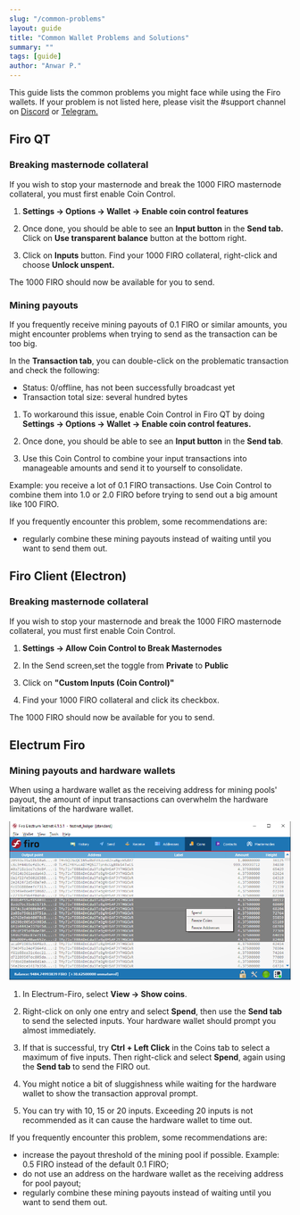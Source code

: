 ```yaml
---
slug: "/common-problems"
layout: guide
title: "Common Wallet Problems and Solutions"
summary: ""
tags: [guide]
author: "Anwar P."
---
```


This guide lists the common problems you might face while using the Firo wallets. If your problem is not listed here, please visit the #support channel on [Discord](https://discord.com/invite/TGZPRbRT3Y) or [Telegram.](https://t.me/firoorg)

## Firo QT

### Breaking masternode collateral

If you wish to stop your masternode and break the 1000 FIRO masternode collateral, you must first enable Coin Control.

1. **Settings -> Options -> Wallet -> Enable coin control features**

2. Once done, you should be able to see an **Input button** in the **Send tab.** Click on **Use transparent balance** button at the bottom right.

3. Click on **Inputs** button. Find your 1000 FIRO collateral, right-click and choose **Unlock unspent.**

The 1000 FIRO should now be available for you to send.

### Mining payouts

If you frequently receive mining payouts of 0.1 FIRO or similar amounts, you might encounter problems when trying to send as the transaction can be too big.

In the **Transaction tab**, you can double-click on the problematic transaction and check the following:

- Status: 0/offline, has not been successfully broadcast yet
- Transaction total size: several hundred bytes

1. To workaround this issue, enable Coin Control in Firo QT by doing **Settings -> Options -> Wallet -> Enable coin control features.**

2. Once done, you should be able to see an **Input button** in the **Send tab**.

3. Use this Coin Control to combine your input transactions into manageable amounts and send it to yourself to consolidate.

Example: you receive a lot of 0.1 FIRO transactions. Use Coin Control to combine them into 1.0 or 2.0 FIRO before trying to send out a big amount like 100 FIRO.

If you frequently encounter this problem, some recommendations are:

- regularly combine these mining payouts instead of waiting until you want to send them out.

## Firo Client (Electron)

### Breaking masternode collateral

If you wish to stop your masternode and break the 1000 FIRO masternode collateral, you must first enable Coin Control.

1. **Settings -> Allow Coin Control to Break Masternodes**

2. In the Send screen,set the toggle from **Private** to **Public**

3. Click on **"Custom Inputs (Coin Control)"**

4. Find your 1000 FIRO collateral and click its checkbox.

The 1000 FIRO should now be available for you to send.

## Electrum Firo

### Mining payouts and hardware wallets

When using a hardware wallet as the receiving address for mining pools' payout, the amount of input transactions can overwhelm the hardware limitations of the hardware wallet.

![](../../pages/guides/assets/common-problems/electrum-firo-ledger-select.png)

1. In Electrum-Firo, select **View -> Show coins**.

2. Right-click on only one entry and select **Spend**, then use the **Send tab** to send the selected inputs. Your hardware wallet should prompt you almost immediately.

3. If that is successful, try **Ctrl + Left Click** in the Coins tab to select a maximum of five inputs. Then right-click and select **Spend**, again using the **Send tab** to send the FIRO out.

4. You might notice a bit of sluggishness while waiting for the hardware wallet to show the transaction approval prompt.

5. You can try with 10, 15 or 20 inputs. Exceeding 20 inputs is not recommended as it can cause the hardware wallet to time out.

If you frequently encounter this problem, some recommendations are:

- increase the payout threshold of the mining pool if possible. Example: 0.5 FIRO instead of the default 0.1 FIRO;
- do not use an address on the hardware wallet as the receiving address for pool payout;
- regularly combine these mining payouts instead of waiting until you want to send them out.
